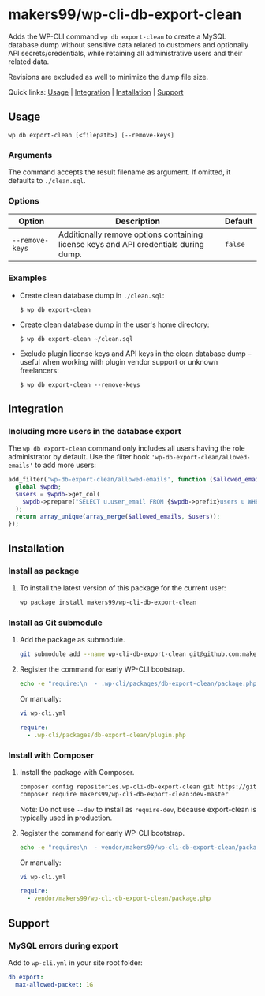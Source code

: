 # makers99/wp-cli-db-export-clean

Adds the WP-CLI command `wp db export-clean` to create a MySQL database dump
without sensitive data related to customers and optionally API secrets/credentials,
while retaining all administrative users and their related data.

Revisions are excluded as well to minimize the dump file size.

Quick links: [Usage](#usage) | [Integration](#integration) | [Installation](#installation) | [Support](#support)

## Usage

```
wp db export-clean [<filepath>] [--remove-keys]
```

### Arguments

The command accepts the result filename as argument. If omitted, it defaults to
`./clean.sql`.

### Options

|Option|Description|Default|
|------|-----------|-------|
|`--remove-keys`|Additionally remove options containing license keys and API credentials during dump.|`false`|


### Examples

- Create clean database dump in `./clean.sql`:
    ```console
    $ wp db export-clean
    ```

- Create clean database dump in the user's home directory:
    ```console
    $ wp db export-clean ~/clean.sql
    ```

- Exclude plugin license keys and API keys in the clean database dump – useful when working with plugin vendor support or unknown freelancers:
    ```console
    $ wp db export-clean --remove-keys
    ```




## Integration

### Including more users in the database export

The `wp db export-clean` command only includes all users having the role administrator by default. Use the filter hook `'wp-db-export-clean/allowed-emails'` to add more users:
```php
add_filter('wp-db-export-clean/allowed-emails', function ($allowed_emails) {
  global $wpdb;
  $users = $wpdb->get_col(
    $wpdb->prepare("SELECT u.user_email FROM {$wpdb->prefix}users u WHERE u.user_email LIKE '%%%s'", '@example.com')
  );
  return array_unique(array_merge($allowed_emails, $users));
});
```


## Installation

### Install as package

1. To install the latest version of this package for the current user:
    ```sh
    wp package install makers99/wp-cli-db-export-clean
    ```

### Install as Git submodule

1. Add the package as submodule.
    ```sh
    git submodule add --name wp-cli-db-export-clean git@github.com:makers99/wp-cli-db-export-clean.git .wp-cli/packages/db-export-clean
    ```

2. Register the command for early WP-CLI bootstrap.
    ```sh
    echo -e "require:\n  - .wp-cli/packages/db-export-clean/package.php" >> wp-cli.yml
    ```
    Or manually:
    ```sh
    vi wp-cli.yml
    ```
    ```yaml
    require:
      - .wp-cli/packages/db-export-clean/plugin.php
    ```

### Install with Composer

1. Install the package with Composer.
    ```sh
    composer config repositories.wp-cli-db-export-clean git https://github.com/makers99/wp-cli-db-export-clean.git
    composer require makers99/wp-cli-db-export-clean:dev-master
    ```
    Note: Do not use `--dev` to install as `require-dev`, because export-clean
    is typically used in production.

2. Register the command for early WP-CLI bootstrap.
    ```sh
    echo -e "require:\n  - vendor/makers99/wp-cli-db-export-clean/package.php" >> wp-cli.yml
    ```
    Or manually:
    ```sh
    vi wp-cli.yml
    ```
    ```yaml
    require:
      - vendor/makers99/wp-cli-db-export-clean/package.php
    ```


## Support

### MySQL errors during export

Add to `wp-cli.yml` in your site root folder:
```yml
db export:
  max-allowed-packet: 1G
```
